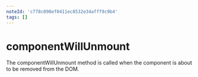 ```yaml
---
noteId: 'c778c090ef0411ec8532e34afff9c9b4'
tags: []
---
```


# componentWillUnmount

The componentWillUnmount method is called when the component is about to be removed from the DOM.
